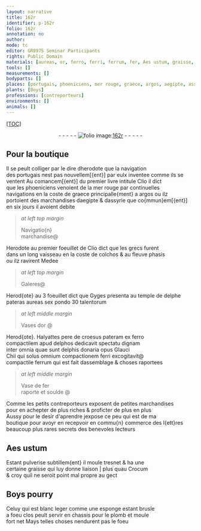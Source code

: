 ```yaml
---
layout: narrative
title: 162r
identifier: p-162r
folio: 162r
annotation: no
author:
mode: tc
editor: GR8975 Seminar Participants
rights: Public Domain
materials: [aureas, or, ferro, ferri, ferrum, fer, Aes ustum, graisse, Crocum, plomb]
tools: []
measurements: []
bodyparts: []
places: [portugais, phoeniciens, mer rouge, graece, argos, aegipte, assyrie, Herodote, grecs, colchos, phasis, delphe, delphos, delphis]
plants: [Boys]
professions: [contreporteurs]
environments: []
animals: []
---
```


<p><a href="{{ site.baseurl }}/diplomatic/">[TOC]</a></p><div class="folio" align="center">- - - - - <a href="http://gallica.bnf.fr/ark:/12148/btv1b10500001g/f329.item.r=" target="_blank"><img src="https://cu-mkp.github.io/2017-workshop-edition/assets/photo-icon.png" alt="folio image: " style="display:inline-block; margin-bottom:-3px;"/>162r</a> - - - - - </div>  
  

## Pour la boutique

 
Il se peult colliger par le dire d<span class="pn">herodote</span> que la navigation<br/> des <span class="pl">portugais</span> nest pas nouvellem[{ent}] par eulx inventee comme ils se<br/> ventent Au comancem[{ent}] du premier livre intitule Clio il dict<br/> que les <span class="pl">phoeniciens</span> venoient de la <span class="pl">mer rouge</span> par continuelles<br/> navigations en la coste de <span class="pl">graece</span> principalle{ment} a <span class="pl">argos</span> ou ilz<br/> portoient des marchandises d<span class="pl">aegipte</span> & d<span class="pl">assyrie</span> que co{mmun}em[{ent}]<br/> en six jours il avoient debite
 
> *at left top margin*
> 
> 
>   Navigatio{n}<br/>marchandise@
 
<span class="pl">Herodote</span> au premier foeuillet de Clio dict que les <span class="pl">grecs</span> furent<br/> dans un long vaisseau en la coste de <span class="pl">colchos</span> & au fleuve <span class="pl">phasis</span><br/> ou ilz ravirent <span class="pn">Medee</span> 
 
> *at left top margin*
> 
> 
>   Galeres@
 
<span class="pn">Herod{ote}</span> au 3 foeuillet dict que <span class="pn">Gyges</span> presenta au temple de <span class="pl">delphe</span><br/> pateras <span class="m">aureas</span> sex pondo 30 <span class="cn">talentorum</span>
 
> *at left middle margin*
> 
> 
>   Vases d<span class="m">or</span> @
 
<span class="pn">Herod{ote}</span>. <span class="pn">Halyattes</span> pere de <span class="pn">croesus</span> pateram ex <span class="m">ferro</span><br/> compactilem apud <span class="pl">delphos</span> dedicavit spectatu dignam<br/> inter omnia quae sunt <span class="pl">delphis</span> donaria opus <span class="pn">Glauci<br/> Chii</span> qui solus omnium compactionem <span class="m">ferri</span> excogitavit@<br/> compactile <span class="m">ferrum</span> qui est fait dassemblage & choses raportees
 
> *at left middle margin*
> 
> 
>   Vase de <span class="m">fer</span><br/>raporte et soulde @
 
 Comme les petits <span class="pro">contreporteurs</span> exposent de petites marchandises<br/> pour en achepter de plus riches & proficter de plus en plus<br/> Aussy pour le desir d'aprendre jexpose ce peu qui est de ma<br/> boutique pour <span class="del">avoyr en</span> recepvoir en commu{n} commerce des l{ett}res<br/> beaucoup plus rares secrets des benevoles lecteurs
  
 
  

## <span class="m">Aes ustum</span>

 
Estant pulverise subtillem{ent} il moule tresnet & ha une<br/> certaine <span class="m">graisse</span> qui luy donne liaison | plus quau <span class="m">Crocum</span><br/> & croy quil ne seroit point mal propre au gect
 
 
  

## <span class="pa">Boys</span> pourry

 
Celuy qui est blanc leger comme une esponge estant brusle<br/> a foeu clos peult servir en chassis pour le <span class="m">plomb</span> et moule<br/> fort net Mays telles choses nendurent pas le foeu
 
